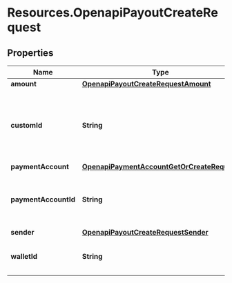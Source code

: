 # Resources.OpenapiPayoutCreateRequest

## Properties

Name | Type | Description | Notes
------------ | ------------- | ------------- | -------------
**amount** | [**OpenapiPayoutCreateRequestAmount**](OpenapiPayoutCreateRequestAmount.md) |  | [optional] 
**customId** | **String** | An optional unique custom id that can be used to reconcile payouts with your own internal systems, this is particularly useful in the event of network failures.  The accepted format can include up to 64 characters, which may consist of both letters, digits, and the symbols \&quot;-\&quot; and \&quot;_\&quot;. | [optional] 
**paymentAccount** | [**OpenapiPaymentAccountGetOrCreateRequest**](OpenapiPaymentAccountGetOrCreateRequest.md) |  | [optional] 
**paymentAccountId** | **String** | &lt;span style&#x3D;\&quot;color:#e95f6a;\&quot;&gt;required if payment_account is empty&lt;/span&gt;  The payment account ID represents a pre-existing payment account that acts as the recipient for the payout. | [optional] 
**sender** | [**OpenapiPayoutCreateRequestSender**](OpenapiPayoutCreateRequestSender.md) |  | [optional] 
**walletId** | **String** | The wallet ID from which to disburse money, if not provided, we will attempt to use the one that matches the provided currency amount. | [optional] 


